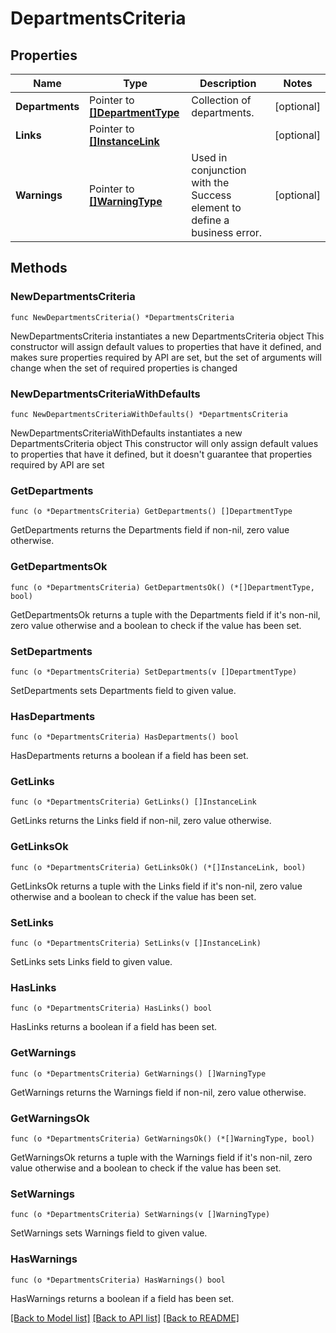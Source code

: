 # DepartmentsCriteria

## Properties

Name | Type | Description | Notes
------------ | ------------- | ------------- | -------------
**Departments** | Pointer to [**[]DepartmentType**](DepartmentType.md) | Collection of departments. | [optional] 
**Links** | Pointer to [**[]InstanceLink**](InstanceLink.md) |  | [optional] 
**Warnings** | Pointer to [**[]WarningType**](WarningType.md) | Used in conjunction with the Success element to define a business error. | [optional] 

## Methods

### NewDepartmentsCriteria

`func NewDepartmentsCriteria() *DepartmentsCriteria`

NewDepartmentsCriteria instantiates a new DepartmentsCriteria object
This constructor will assign default values to properties that have it defined,
and makes sure properties required by API are set, but the set of arguments
will change when the set of required properties is changed

### NewDepartmentsCriteriaWithDefaults

`func NewDepartmentsCriteriaWithDefaults() *DepartmentsCriteria`

NewDepartmentsCriteriaWithDefaults instantiates a new DepartmentsCriteria object
This constructor will only assign default values to properties that have it defined,
but it doesn't guarantee that properties required by API are set

### GetDepartments

`func (o *DepartmentsCriteria) GetDepartments() []DepartmentType`

GetDepartments returns the Departments field if non-nil, zero value otherwise.

### GetDepartmentsOk

`func (o *DepartmentsCriteria) GetDepartmentsOk() (*[]DepartmentType, bool)`

GetDepartmentsOk returns a tuple with the Departments field if it's non-nil, zero value otherwise
and a boolean to check if the value has been set.

### SetDepartments

`func (o *DepartmentsCriteria) SetDepartments(v []DepartmentType)`

SetDepartments sets Departments field to given value.

### HasDepartments

`func (o *DepartmentsCriteria) HasDepartments() bool`

HasDepartments returns a boolean if a field has been set.

### GetLinks

`func (o *DepartmentsCriteria) GetLinks() []InstanceLink`

GetLinks returns the Links field if non-nil, zero value otherwise.

### GetLinksOk

`func (o *DepartmentsCriteria) GetLinksOk() (*[]InstanceLink, bool)`

GetLinksOk returns a tuple with the Links field if it's non-nil, zero value otherwise
and a boolean to check if the value has been set.

### SetLinks

`func (o *DepartmentsCriteria) SetLinks(v []InstanceLink)`

SetLinks sets Links field to given value.

### HasLinks

`func (o *DepartmentsCriteria) HasLinks() bool`

HasLinks returns a boolean if a field has been set.

### GetWarnings

`func (o *DepartmentsCriteria) GetWarnings() []WarningType`

GetWarnings returns the Warnings field if non-nil, zero value otherwise.

### GetWarningsOk

`func (o *DepartmentsCriteria) GetWarningsOk() (*[]WarningType, bool)`

GetWarningsOk returns a tuple with the Warnings field if it's non-nil, zero value otherwise
and a boolean to check if the value has been set.

### SetWarnings

`func (o *DepartmentsCriteria) SetWarnings(v []WarningType)`

SetWarnings sets Warnings field to given value.

### HasWarnings

`func (o *DepartmentsCriteria) HasWarnings() bool`

HasWarnings returns a boolean if a field has been set.


[[Back to Model list]](../README.md#documentation-for-models) [[Back to API list]](../README.md#documentation-for-api-endpoints) [[Back to README]](../README.md)


